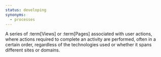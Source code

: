 ```yaml
---
status: developing
synonyms:
  - processes
---
```


A series of :term[Views] or :term[Pages] associated with user actions, where actions required to complete an activity are performed, often in a certain order, regardless of the technologies used or whether it spans different sites or domains.